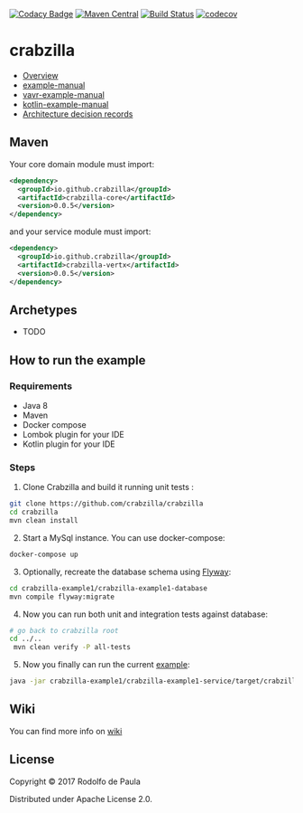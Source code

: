 [![Codacy Badge](https://api.codacy.com/project/badge/Grade/1bf7f26aa9614216a368dc461ef05848)](https://www.codacy.com/app/rodolfodpk/crabzilla?utm_source=github.com&utm_medium=referral&utm_content=crabzilla/crabzilla&utm_campaign=badger)
[![Maven Central](https://maven-badges.herokuapp.com/maven-central/io.github.crabzilla/crabzilla/badge.svg)](http://search.maven.org/#artifactdetails%7Cio.github.crabzilla%7Ccrabzilla%7C0.0.5%7C)
[![Build Status](https://travis-ci.org/crabzilla/crabzilla.svg?branch=master)](https://travis-ci.org/crabzilla/crabzilla)
[![codecov](https://codecov.io/gh/crabzilla/crabzilla/branch/master/graph/badge.svg)](https://codecov.io/gh/crabzilla/crabzilla)

# crabzilla

* [Overview](https://crabzilla.github.io/crabzilla/docs/overview.html)
* [example-manual](https://crabzilla.github.io/crabzilla/docs/example-manual.html)
* [vavr-example-manual](https://crabzilla.github.io/crabzilla/docs/vavr-example-manual.html)
* [kotlin-example-manual](https://crabzilla.github.io/crabzilla/docs/kotlin-example-manual.html)
* [Architecture decision records](https://github.com/crabzilla/crabzilla/tree/master/doc/architecture/decisions)

## Maven

Your core domain module must import:

```xml
<dependency>
  <groupId>io.github.crabzilla</groupId>
  <artifactId>crabzilla-core</artifactId>
  <version>0.0.5</version>
</dependency>
```

and your service module must import:

```xml
<dependency>
  <groupId>io.github.crabzilla</groupId>
  <artifactId>crabzilla-vertx</artifactId>
  <version>0.0.5</version>
</dependency>
```

## Archetypes

* TODO

## How to run the example

### Requirements

* Java 8
* Maven
* Docker compose
* Lombok plugin for your IDE
* Kotlin plugin for your IDE

### Steps

1. Clone Crabzilla and build it running unit tests :

```bash
git clone https://github.com/crabzilla/crabzilla
cd crabzilla
mvn clean install 
```

2. Start a MySql instance. You can use docker-compose:

```bash
docker-compose up
```

3. Optionally, recreate the database schema using [Flyway](https://flywaydb.org/):

```bash
cd crabzilla-example1/crabzilla-example1-database
mvn compile flyway:migrate
```

4. Now you can run both unit and integration tests against database:

```bash
# go back to crabzilla root
cd ../..
 mvn clean verify -P all-tests
```

5. Now you finally can run the current [example](crabzilla-example1/crabzilla-example1-service/src/main/java/io/github/crabzilla/example1/Example1Launcher.java):

```bash
java -jar crabzilla-example1/crabzilla-example1-service/target/crabzilla-example1-service-0.0.5-fat.jar
```

## Wiki 

You can find more info on [wiki](https://github.com/crabzilla/crabzilla/wiki)

 
## License

Copyright © 2017 Rodolfo de Paula

Distributed under Apache License 2.0.